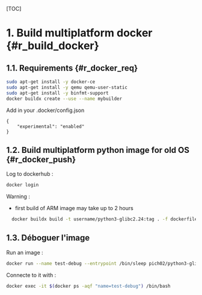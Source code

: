 [TOC]

# 1. Build multiplatform docker  {#r_build_docker} ###

## 1.1. Requirements  {#r_docker_req} ####

```bash
sudo apt-get install -y docker-ce
sudo apt-get install -y qemu qemu-user-static
sudo apt-get install -y binfmt-support
docker buildx create --use --name mybuilder
```

Add in your .docker/config.json

```
{
    "experimental": "enabled"
}
```

## 1.2. Build multiplatform python image for old OS {#r_docker_push} ###

Log to dockerhub :

```bash
docker login
```

Warning :

- first build of ARM image may take up to 2 hours

```bash
  docker buildx build -t username/python3-glibc2.24:tag . -f dockerfiles/python-build.dockerfile --progress=plain --platform=linux/amd64,linux/arm/v7,linux/arm64 --push
```

## 1.3. Déboguer l'image ####

Run an image :

```bash
docker run --name test-debug --entrypoint /bin/sleep pich02/python3-glibc2.24:3.10.12 infinity
```

Connecte to it with :

```bash
docker exec -it $(docker ps -aqf "name=test-debug") /bin/bash
